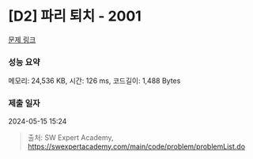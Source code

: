 # [D2] 파리 퇴치 - 2001 

[문제 링크](https://swexpertacademy.com/main/code/problem/problemDetail.do?contestProbId=AV5PzOCKAigDFAUq) 

### 성능 요약

메모리: 24,536 KB, 시간: 126 ms, 코드길이: 1,488 Bytes

### 제출 일자

2024-05-15 15:24



> 출처: SW Expert Academy, https://swexpertacademy.com/main/code/problem/problemList.do